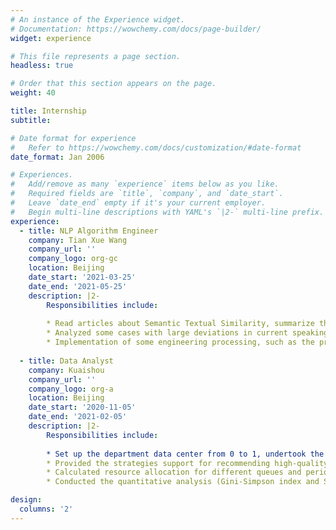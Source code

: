 ```yaml
---
# An instance of the Experience widget.
# Documentation: https://wowchemy.com/docs/page-builder/
widget: experience

# This file represents a page section.
headless: true

# Order that this section appears on the page.
weight: 40

title: Internship
subtitle:

# Date format for experience
#   Refer to https://wowchemy.com/docs/customization/#date-format
date_format: Jan 2006

# Experiences.
#   Add/remove as many `experience` items below as you like.
#   Required fields are `title`, `company`, and `date_start`.
#   Leave `date_end` empty if it's your current employer.
#   Begin multi-line descriptions with YAML's `|2-` multi-line prefix.
experience:
  - title: NLP Algorithm Engineer
    company: Tian Xue Wang
    company_url: ''
    company_logo: org-gc
    location: Beijing
    date_start: '2021-03-25'
    date_end: '2021-05-25'
    description: |2-
        Responsibilities include:
        
        * Read articles about Semantic Textual Similarity, summarize the algorithms that are accurate and easy to engineer (e.g. Sentence-BERT), and implement them for oral scoring
        * Analyzed some cases with large deviations in current speaking scores and conduct bad case analysis
        * Implementation of some engineering processing, such as the production of net modules and pre-processing of language model
        
  - title: Data Analyst
    company: Kuaishou
    company_url: ''
    company_logo: org-a
    location: Beijing
    date_start: '2020-11-05'
    date_end: '2021-02-05'
    description: |2-
        Responsibilities include:
        
        * Set up the department data center from 0 to 1, undertook the initial work of data development, met the data requirements of the department: utilizing SQL to retrieve data from Hive and completing over 1,500 SQL queries, wrote the SQL template, and created the corresponding visual Kanban to support the unified and efficient data queries and statistics, and standardized data caliber
        * Provided the strategies support for recommending high-quality works to the operation side, and developed appropriate public release strategy based on the characteristics of the published works of different secondary vertical classes
        * Calculated resource allocation for different queues and periods around the internal resource pool of the department, optimized the code and configured a fitted engine
        * Conducted the quantitative analysis (Gini-Simpson index and Shannon-Wiener index) for the ecological diversity of the primary vertical classes to prevent the recommendation system from being good at working out an optimal local solution that resulted in the ‘Matthew effect’ of distribution

design:
  columns: '2'
---
```

